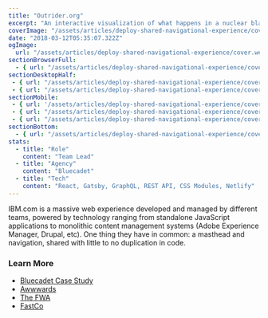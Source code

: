 ```yaml
---
title: "Outrider.org"
excerpt: "An interactive visualization of what happens in a nuclear blast, and a flexible system of components for building media-rich longform articles."
coverImage: "/assets/articles/deploy-shared-navigational-experience/cover.webp"
date: "2018-03-12T05:35:07.322Z"
ogImage:
  url: "/assets/articles/deploy-shared-navigational-experience/cover.webp"
sectionBrowserFull: 
  - { url: "/assets/articles/deploy-shared-navigational-experience/cover.webp", alt: "some alt", caption: "some caption" }
sectionDesktopHalf: 
 - { url: "/assets/articles/deploy-shared-navigational-experience/cover.webp", alt: "some alt", caption: "some caption" }
 - { url: "/assets/articles/deploy-shared-navigational-experience/cover.webp", alt: "some alt", caption: "some caption" }
sectionMobile: 
 - { url: '/assets/articles/deploy-shared-navigational-experience/cover.webp', alt: "some alt", caption: "some caption" }
 - { url: "/assets/articles/deploy-shared-navigational-experience/cover.webp", alt: "some alt", caption: "some caption" }
 - { url: "/assets/articles/deploy-shared-navigational-experience/cover.webp", alt: "some alt", caption: "some caption" }
sectionBottom: 
  - { url: "/assets/articles/deploy-shared-navigational-experience/cover.webp", alt: "some alt", caption: "some caption" }
stats:
  - title: "Role"
    content: "Team Lead"
  - title: "Agency"
    content: "Bluecadet"
  - title: "Tech"
    content: "React, Gatsby, GraphQL, REST API, CSS Modules, Netlify"
---
```



IBM.com is a massive web experience developed and managed by different teams, powered by technology ranging from standalone JavaScript applications to monolithic content management systems (Adobe Experience Manager, Drupal, etc). One thing they have in common: a masthead and navigation, shared with little to no duplication in code.


### Learn More

*   [Bluecadet Case Study](https://www.bluecadet.com/work/outrider/)
*   [Awwwards](https://www.awwwards.com/sites/outrider-bomb-blast)
*   [The FWA](https://thefwa.com/cases/outrider)
*   [FastCo](https://www.fastcompany.com/90328019/this-horrifying-graphic-lets-you-see-the-destruction-from-a-nuclear-bomb-dropped-on-your-city)